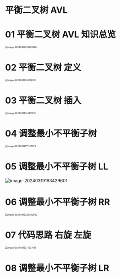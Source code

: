 # 平衡二叉树 AVL



# 01 平衡二叉树 AVL 知识总览

<img src="https://cvp.oss-cn-shanghai.aliyuncs.com/picgo/202403182014971.png" alt="image-20240318201420868" style="zoom:50%;" />



# 02 平衡二叉树 定义

<img src="https://cvp.oss-cn-shanghai.aliyuncs.com/picgo/202403191401178.png" alt="image-20240319140159012" style="zoom:50%;" />



# 03 平衡二叉树 插入

<img src="https://cvp.oss-cn-shanghai.aliyuncs.com/picgo/202403191449990.png" alt="image-20240319144917815" style="zoom:50%;" />



# 04 调整最小不平衡子树

<img src="https://cvp.oss-cn-shanghai.aliyuncs.com/picgo/202403191515809.png" alt="image-20240319151527729" style="zoom:50%;" />



# 05 调整最小不平衡子树 LL

![image-20240319183429601](https://cvp.oss-cn-shanghai.aliyuncs.com/picgo/202403191834047.png)

# 06 调整最小不平衡子树 RR

<img src="https://cvp.oss-cn-shanghai.aliyuncs.com/picgo/202403192030290.png" alt="image-20240319203030952" style="zoom:50%;" />



# 07 代码思路 右旋 左旋

<img src="https://cvp.oss-cn-shanghai.aliyuncs.com/picgo/202403192143690.png" alt="image-20240319214337419" style="zoom:50%;" />

# 08 调整最小不平衡子树 LR

